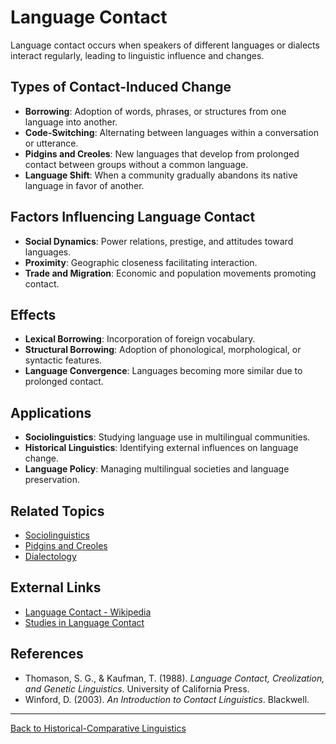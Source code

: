# Language Contact

Language contact occurs when speakers of different languages or dialects interact regularly, leading to linguistic influence and changes.

## Types of Contact-Induced Change

- **Borrowing**: Adoption of words, phrases, or structures from one language into another.
- **Code-Switching**: Alternating between languages within a conversation or utterance.
- **Pidgins and Creoles**: New languages that develop from prolonged contact between groups without a common language.
- **Language Shift**: When a community gradually abandons its native language in favor of another.

## Factors Influencing Language Contact

- **Social Dynamics**: Power relations, prestige, and attitudes toward languages.
- **Proximity**: Geographic closeness facilitating interaction.
- **Trade and Migration**: Economic and population movements promoting contact.

## Effects

- **Lexical Borrowing**: Incorporation of foreign vocabulary.
- **Structural Borrowing**: Adoption of phonological, morphological, or syntactic features.
- **Language Convergence**: Languages becoming more similar due to prolonged contact.

## Applications

- **Sociolinguistics**: Studying language use in multilingual communities.
- **Historical Linguistics**: Identifying external influences on language change.
- **Language Policy**: Managing multilingual societies and language preservation.

## Related Topics

- [Sociolinguistics](../Sociolinguistics/README.md)
- [Pidgins and Creoles](Pidgins-and-Creoles.md)
- [Dialectology](Dialectology.md)

## External Links

- [Language Contact - Wikipedia](https://en.wikipedia.org/wiki/Language_contact)
- [Studies in Language Contact](https://www.sciencedirect.com/topics/social-sciences/language-contact)

## References

- Thomason, S. G., & Kaufman, T. (1988). *Language Contact, Creolization, and Genetic Linguistics*. University of California Press.
- Winford, D. (2003). *An Introduction to Contact Linguistics*. Blackwell.

---

[Back to Historical-Comparative Linguistics](README.md)

